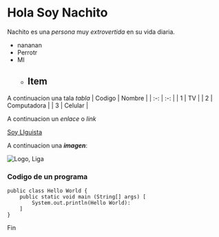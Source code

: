 # Hola Soy Nachito
Nachito es una _persona_ muy *extrovertida* en su vida diaria.
* nananan
* Perrotr
* MI
    * ## Item
A continuacion una tala _tabla_
| Codigo | Nombre |
| :-: | :-: |
| 1 | TV |
| 2 | Computadora |
| 3 | Celular |

A continuacion un _enlace_ o *link*

[Soy LIguista](https://www.liguista.com.ec/)

A continuacion una ***imagen***:

![Logo, Liga](https://upload.wikimedia.org/wikipedia/commons/thumb/e/e8/LDUQuitologo2.png/160px-LDUQuitologo2.png)

### Codigo de un programa

    public class Hello World {
        public static void main (String[] args) [
            System.out.println(Hello World):
        ]
    }
    
Fin